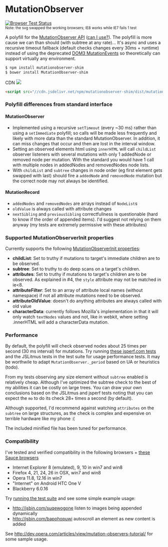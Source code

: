 # MutationObserver

[![Browser Test Status](https://saucelabs.com/browser-matrix/mutationobserver.svg)](https://saucelabs.com/u/mutationobserver)  
<sup>Note: the svg swapped the working browsers; IE8 works while IE7 fails 1 test</sup>

A polyfill for the [MutationObserver API](http://www.w3.org/TR/2013/WD-dom-20131107/#mutation-observers) ([can I use?](http://caniuse.com/mutationobserver)). The polyfill is more cause we can than should (with subtree at any rate)... It's async and uses a recursive timeout fallback (default checks changes every 30ms + runtime) instead of using the deprecated [DOM3 MutationEvents](http://www.w3.org/TR/DOM-Level-3-Events/#events-mutationevents) so theoretically can support virtually any environment.

```sh
$ npm install mutationobserver-shim
$ bower install MutationObserver-shim
```

CDN [![](https://data.jsdelivr.com/v1/package/npm/mutationobserver-shim/badge)](https://www.jsdelivr.com/package/npm/mutationobserver-shim)

```html
<script src="//cdn.jsdelivr.net/npm/mutationobserver-shim/dist/mutationobserver.min.js"></script>
```

### Polyfill differences from standard interface

#### MutationObserver

- Implemented using a recursive `setTimeout` (every ~30 ms) rather than using a `setImmediate` polyfill; so calls will be made less frequently and likely with more data than the standard MutationObserver. In addition, it can miss changes that occur and then are lost in the interval window.
- Setting an observed elements html using `innerHTML` will call `childList` observer listeners with several mutations with only 1 addedNode or removed node per mutation. With the standard you would have 1 call with multiple nodes in addedNodes and removedNodes node lists.
- With `childList` and `subtree` changes in node order (eg first element gets swapped with last) should fire a `addedNode` and `removedNode` mutation but the correct node may not always be identified.

#### MutationRecord

- `addedNodes` and `removedNodes` are arrays instead of `NodeList`s
- `oldValue` is always called with attribute changes
- `nextSibling` and `previousSibling` correctfullness is questionable (hard to know if the order of appended items). I'd suggest not relying on them anyway (my tests are extremely permissive with these attributes)

### Supported MutationObserverInit properties

Currently supports the following [MutationObserverInit properties](https://developer.mozilla.org/en/docs/Web/API/MutationObserver#MutationObserverInit):

- **childList**: Set to truthy if mutations to target's immediate children are to be observed.
- **subtree**: Set to truthy to do deep scans on a target's children.
- **attributes**: Set to truthy if mutations to target's children are to be observed. As explained in #4, the `style` attribute may not be matched in ie<8.
- **attributeFilter**: Set to an array of attribute local names (without namespace) if not all attribute mutations need to be observed.
- **attributeOldValue**: doesn't do anything attributes are always called with old value
- **characterData**: currently follows Mozilla's implementation in that it will only watch `textNodes` values and not, like in webkit, where setting .innerHTML will add a characterData mutation.

### Performance

By default, the polyfill will check observed nodes about 25 times per second (30 ms interval) for mutations. Try running [these jsperf.com tests](http://jsperf.com/mutationobserver-shim) and the JSLitmus tests in the test suite for usage performance tests. It may be worthwile to adapt `MutationObserver._period` based on UA or heuristics (todo).

From my tests observing any size element without `subtree` enabled is relatively cheap. Although I've optimized the subtree check to the best of my abilities it can be costly on large trees. You can draw your own conclusions based on the JSLitmus and jsperf tests noting that you can expect the `mo` to do its check 28+ times a second (by default).

Although supported, I'd recommend against watching `attributes` on the `subtree` on large structures, as the check is complex and expensive on terrible hardware like my phone :(

The included minified file has been tuned for performance.

### Compatibility

I've tested and verified compatibility in the following browsers + [these Sauce browsers](https://saucelabs.com/u/mutationobserver)

- Internet Explorer 8 (emulated), 9, 10 in win7 and win8
- Firefox 4, 21, 24, 26 in OSX, win7 and win8
- Opera 11.8, 12.16 in win7
- "Internet" on Android HTC One V
- Blackberry 6.0.16

Try [running the test suite](https://rawgithub.com/megawac/MutationObserver.js/master/test/index.html) and see some simple example usage:

- http://jsbin.com/suqewogone listen to images being appended dynamically
- http://jsbin.com/bapohopuwi autoscroll an element as new content is added

See http://dev.opera.com/articles/view/mutation-observers-tutorial/ for some sample usage.
